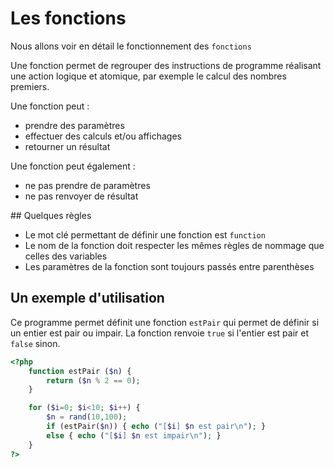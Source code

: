 # Les fonctions

Nous allons voir en détail le fonctionnement des `fonctions`

Une fonction permet de regrouper des instructions de programme réalisant une action logique et atomique, par exemple le calcul des nombres premiers.

Une fonction peut :

- prendre des paramètres
- effectuer des calculs et/ou affichages
- retourner un résultat

Une fonction peut également :

- ne pas prendre de paramètres
- ne pas renvoyer de résultat

## Quelques règles

- Le mot clé permettant de définir une fonction est `function`
- Le nom de la fonction doit respecter les mêmes règles de nommage que celles des variables
- Les paramètres de la fonction sont toujours passés entre parenthèses

## Un exemple d'utilisation

Ce programme permet définit une fonction `estPair` qui permet de définir si un entier est pair ou impair. La fonction renvoie `true` si l'entier est pair et `false` sinon.

```php runnable
<?php
    function estPair ($n) {
        return ($n % 2 == 0);
    }

    for ($i=0; $i<10; $i++) {
        $n = rand(10,100);
        if (estPair($n)) { echo ("[$i] $n est pair\n"); }
        else { echo ("[$i] $n est impair\n"); }
    }
?>
```

